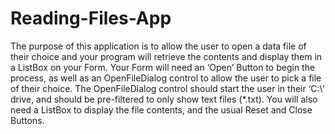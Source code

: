 # Reading-Files-App
The purpose of this application is to allow the user to open a data file of their choice and your program will retrieve the contents and display them in a ListBox on your Form.   Your Form will need an ‘Open’ Button to begin the process, as well as an OpenFileDialog control to allow the user to pick a file of their choice.  The OpenFileDialog control should start the user in their ‘C:\’ drive, and should be pre-filtered to only show text files (*.txt).  You will also need a ListBox to display the file contents, and the usual Reset and Close Buttons.
